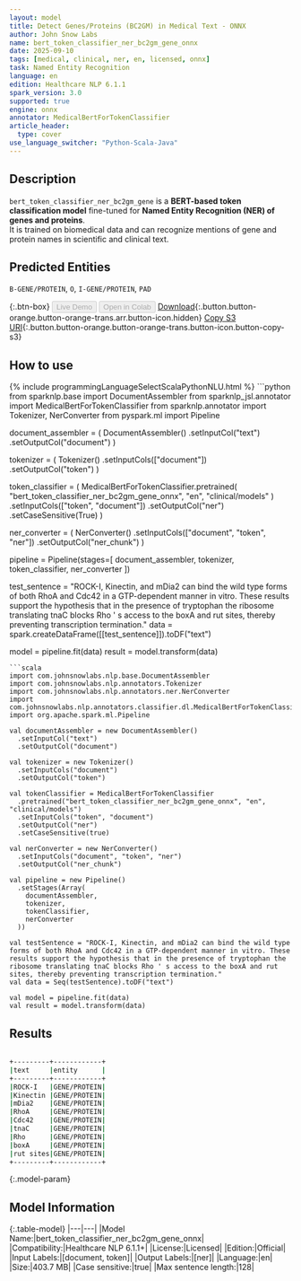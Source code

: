 ```yaml
---
layout: model
title: Detect Genes/Proteins (BC2GM) in Medical Text - ONNX
author: John Snow Labs
name: bert_token_classifier_ner_bc2gm_gene_onnx
date: 2025-09-10
tags: [medical, clinical, ner, en, licensed, onnx]
task: Named Entity Recognition
language: en
edition: Healthcare NLP 6.1.1
spark_version: 3.0
supported: true
engine: onnx
annotator: MedicalBertForTokenClassifier
article_header:
  type: cover
use_language_switcher: "Python-Scala-Java"
---
```


## Description

`bert_token_classifier_ner_bc2gm_gene` is a **BERT-based token classification model** fine-tuned for **Named Entity Recognition (NER) of genes and proteins**.  
It is trained on biomedical data and can recognize mentions of gene and protein names in scientific and clinical text.

## Predicted Entities

`B-GENE/PROTEIN`, `O`, `I-GENE/PROTEIN`, `PAD`

{:.btn-box}
<button class="button button-orange" disabled>Live Demo</button>
<button class="button button-orange" disabled>Open in Colab</button>
[Download](https://s3.amazonaws.com/auxdata.johnsnowlabs.com/clinical/models/bert_token_classifier_ner_bc2gm_gene_onnx_en_6.1.1_3.0_1757523376673.zip){:.button.button-orange.button-orange-trans.arr.button-icon.hidden}
[Copy S3 URI](s3://auxdata.johnsnowlabs.com/clinical/models/bert_token_classifier_ner_bc2gm_gene_onnx_en_6.1.1_3.0_1757523376673.zip){:.button.button-orange.button-orange-trans.button-icon.button-copy-s3}

## How to use



<div class="tabs-box" markdown="1">
{% include programmingLanguageSelectScalaPythonNLU.html %}
```python
from sparknlp.base import DocumentAssembler
from sparknlp_jsl.annotator import MedicalBertForTokenClassifier
from sparknlp.annotator import Tokenizer, NerConverter
from pyspark.ml import Pipeline

document_assembler = (
    DocumentAssembler()
    .setInputCol("text")
    .setOutputCol("document")
)

tokenizer = (
    Tokenizer()
    .setInputCols(["document"])
    .setOutputCol("token")
)

token_classifier = (
    MedicalBertForTokenClassifier.pretrained(
        "bert_token_classifier_ner_bc2gm_gene_onnx",
        "en",
        "clinical/models"
    )
    .setInputCols(["token", "document"])
    .setOutputCol("ner")
    .setCaseSensitive(True)
)

ner_converter = (
    NerConverter()
    .setInputCols(["document", "token", "ner"])
    .setOutputCol("ner_chunk")
)

pipeline = Pipeline(stages=[
    document_assembler,
    tokenizer,
    token_classifier,
    ner_converter
])

test_sentence = "ROCK-I, Kinectin, and mDia2 can bind the wild type forms of both RhoA and Cdc42 in a GTP-dependent manner in vitro. These results support the hypothesis that in the presence of tryptophan the ribosome translating tnaC blocks Rho ' s access to the boxA and rut sites, thereby preventing transcription termination."
data = spark.createDataFrame([[test_sentence]]).toDF("text")

model = pipeline.fit(data)
result = model.transform(data)
```
```scala
import com.johnsnowlabs.nlp.base.DocumentAssembler
import com.johnsnowlabs.nlp.annotators.Tokenizer
import com.johnsnowlabs.nlp.annotators.ner.NerConverter
import com.johnsnowlabs.nlp.annotators.classifier.dl.MedicalBertForTokenClassifier
import org.apache.spark.ml.Pipeline

val documentAssembler = new DocumentAssembler()
  .setInputCol("text")
  .setOutputCol("document")

val tokenizer = new Tokenizer()
  .setInputCols("document")
  .setOutputCol("token")

val tokenClassifier = MedicalBertForTokenClassifier
  .pretrained("bert_token_classifier_ner_bc2gm_gene_onnx", "en", "clinical/models")
  .setInputCols("token", "document")
  .setOutputCol("ner")
  .setCaseSensitive(true)

val nerConverter = new NerConverter()
  .setInputCols("document", "token", "ner")
  .setOutputCol("ner_chunk")

val pipeline = new Pipeline()
  .setStages(Array(
    documentAssembler,
    tokenizer,
    tokenClassifier,
    nerConverter
  ))

val testSentence = "ROCK-I, Kinectin, and mDia2 can bind the wild type forms of both RhoA and Cdc42 in a GTP-dependent manner in vitro. These results support the hypothesis that in the presence of tryptophan the ribosome translating tnaC blocks Rho ' s access to the boxA and rut sites, thereby preventing transcription termination."
val data = Seq(testSentence).toDF("text")

val model = pipeline.fit(data)
val result = model.transform(data)
```
</div>

## Results

```bash

+---------+------------+
|text     |entity      |
+---------+------------+
|ROCK-I   |GENE/PROTEIN|
|Kinectin |GENE/PROTEIN|
|mDia2    |GENE/PROTEIN|
|RhoA     |GENE/PROTEIN|
|Cdc42    |GENE/PROTEIN|
|tnaC     |GENE/PROTEIN|
|Rho      |GENE/PROTEIN|
|boxA     |GENE/PROTEIN|
|rut sites|GENE/PROTEIN|
+---------+------------+

```

{:.model-param}
## Model Information

{:.table-model}
|---|---|
|Model Name:|bert_token_classifier_ner_bc2gm_gene_onnx|
|Compatibility:|Healthcare NLP 6.1.1+|
|License:|Licensed|
|Edition:|Official|
|Input Labels:|[document, token]|
|Output Labels:|[ner]|
|Language:|en|
|Size:|403.7 MB|
|Case sensitive:|true|
|Max sentence length:|128|

